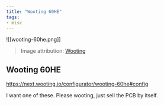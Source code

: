 ```yaml
---
title: "Wooting 60HE"
tags:
- misc 
---
```


![[wooting-60he.png]]

> Image attribution: [Wooting](https://twitter.com/WootingKB/status/1484520328936235009)

## Wooting 60HE

https://next.wooting.io/configurator/wooting-60he#config

I want one of these. Please wooting, just sell the PCB by itself.
